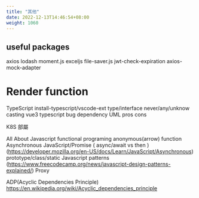 ```yaml
---
title: "其他"
date: 2022-12-13T14:46:54+08:00
weight: 1060
---
```

## useful packages
axios
lodash
moment.js
exceljs
file-saver.js
jwt-check-expiration
axios-mock-adapter

# Render function

TypeScript
install-typescript/vscode-ext
type/interface
never/any/unknow
casting
vue3 typescript bug
dependency UML
pros cons


K8S 部屬

All About Javascript
functional programing
anonymous(arrow) function
Asynchronous JavaScript/Promise ( async/await vs then ) (https://developer.mozilla.org/en-US/docs/Learn/JavaScript/Asynchronous)
prototype/class/static
Javascript patterns (https://www.freecodecamp.org/news/javascript-design-patterns-explained/)
Proxy

ADP(Acyclic Dependencies Principle)
https://en.wikipedia.org/wiki/Acyclic_dependencies_principle
